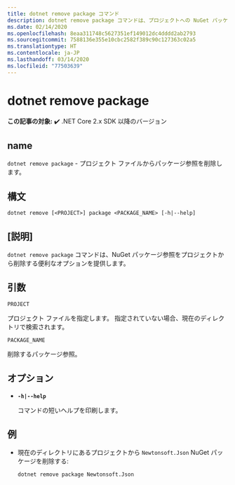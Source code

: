 ```yaml
---
title: dotnet remove package コマンド
description: dotnet remove package コマンドは、プロジェクトへの NuGet パッケージ参照を削除する便利なオプションを提供します。
ms.date: 02/14/2020
ms.openlocfilehash: 8eaa311748c5627351ef149012dc4dddd2ab2793
ms.sourcegitcommit: 7588136e355e10cbc2582f389c90c127363c02a5
ms.translationtype: HT
ms.contentlocale: ja-JP
ms.lasthandoff: 03/14/2020
ms.locfileid: "77503639"
---
```

# <a name="dotnet-remove-package"></a>dotnet remove package

**この記事の対象:** ✔️ .NET Core 2.x SDK 以降のバージョン

## <a name="name"></a>name

`dotnet remove package` - プロジェクト ファイルからパッケージ参照を削除します。

## <a name="synopsis"></a>構文

```dotnetcli
dotnet remove [<PROJECT>] package <PACKAGE_NAME> [-h|--help]
```

## <a name="description"></a>[説明]

`dotnet remove package` コマンドは、NuGet パッケージ参照をプロジェクトから削除する便利なオプションを提供します。

## <a name="arguments"></a>引数

`PROJECT`

プロジェクト ファイルを指定します。 指定されていない場合、現在のディレクトリで検索されます。

`PACKAGE_NAME`

削除するパッケージ参照。

## <a name="options"></a>オプション

- **`-h|--help`**

  コマンドの短いヘルプを印刷します。

## <a name="examples"></a>例

- 現在のディレクトリにあるプロジェクトから `Newtonsoft.Json` NuGet パッケージを削除する:

  ```dotnetcli
  dotnet remove package Newtonsoft.Json
  ```
